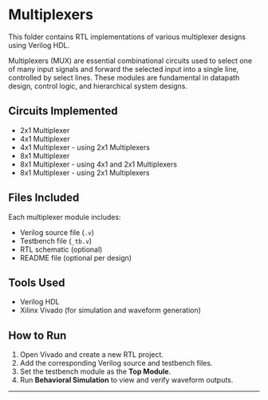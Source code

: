 # Multiplexers

This folder contains RTL implementations of various multiplexer designs using Verilog HDL.

Multiplexers (MUX) are essential combinational circuits used to select one of many input signals and forward the selected input into a single line, controlled by select lines. These modules are fundamental in datapath design, control logic, and hierarchical system designs.

## Circuits Implemented

- 2x1 Multiplexer
- 4x1 Multiplexer  
- 4x1 Multiplexer - using 2x1 Multiplexers  
- 8x1 Multiplexer
- 8x1 Multiplexer - using 4x1 and 2x1 Multiplexers
- 8x1 Multiplexer - using 2x1 Multiplexers
  
## Files Included

Each multiplexer module includes:

- Verilog source file (`.v`)
- Testbench file (`_tb.v`)
- RTL schematic (optional)
- README file (optional per design)

## Tools Used

- Verilog HDL  
- Xilinx Vivado (for simulation and waveform generation)

## How to Run

1. Open Vivado and create a new RTL project.
2. Add the corresponding Verilog source and testbench files.
3. Set the testbench module as the **Top Module**.
4. Run **Behavioral Simulation** to view and verify waveform outputs.

---
